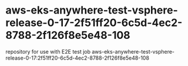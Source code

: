 # aws-eks-anywhere-test-vsphere-release-0-17-2f51ff20-6c5d-4ec2-8788-2f126f8e5e48-108
repository for use with E2E test job aws-eks-anywhere-test-vsphere-release-0-17:2f51ff20-6c5d-4ec2-8788-2f126f8e5e48-108
